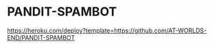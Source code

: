 # PANDIT-SPAMBOT

https://heroku.com/deploy?template=https://github.com/AT-WORLDS-END/PANDIT-SPAMBOT
